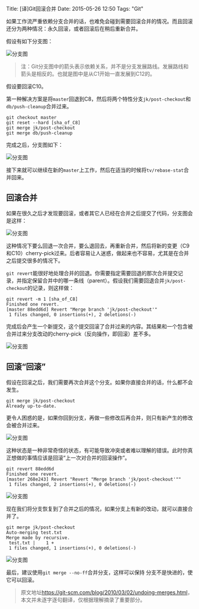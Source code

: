Title: [译]Git回滚合并
Date: 2015-05-26 12:50
Tags: "Git"

如果工作流严重依赖分支合并的话，也难免会碰到需要回滚合并的情况。而且回滚还分为两种情况：永久回滚，或者回滚后在稍后重新合并。

假设有如下分支图：

![分支图](https://git-scm.com/images/unmerge1.png)

> 注：Git分支图中的箭头表示依赖关系，并不是分支发展路线。发展路线和箭头是相反的。也就是图中是从C1开始一直发展到C12的。

假设要回滚C10。

第一种解决方案是将`master`回退到C8，然后将两个特性分支`jk/post-checkout`和`db/push-cleanup`合并过来。

```
git checkout master
git reset --hard [sha_of_C8]
git merge jk/post-checkout
git merge db/push-cleanup
```

完成之后，分支图如下：

![分支图](https://git-scm.com/images/unmerge2.png)

接下来就可以继续在新的`master`上工作，然后在适当的时候将`tv/rebase-stat`合并回来。

## 回滚合并

如果在很久之后才发现要回滚，或者其它人已经在合并之后提交了代码，分支图会是这样：

![分支图](https://git-scm.com/images/unmerge3.png)

这种情况下要么回退一次合并，要么退回去，再重新合并，然后将新的变更（C9和C10）cherry-pick过来。后者容易让人迷惑，做起来也不容易，尤其是在合并之后提交很多的情况下。

`git revert`能很好地处理合并的回退。你需要指定需要回退的那次合并提交记录，并指定保留合并中的哪一条线（parent）。假设我们需要回退合并`jk/post-checkout`的记录，则这样做：

```
git revert -m 1 [sha_of_C8]
Finished one revert.
[master 88edd6d] Revert "Merge branch 'jk/post-checkout'"
 1 files changed, 0 insertions(+), 2 deletions(-)
```

完成后会产生一个新提交，这个提交回滚了合并过来的内容。其结果和一个包含被合并过来分支改动的cherry-pick（反向操作，即回滚）差不多。

![分支图](https://git-scm.com/images/unmerge4.png)

## 回滚“回滚”

假设在回滚之后，我们需要再次合并这个分支。如果你直接合并的话，什么都不会发生。

```
git merge jk/post-checkout
Already up-to-date.
```

更令人困惑的是，如果你回到分支，再做一些修改后再合并，则只有新产生的修改会被合并过来。

![分支图](https://git-scm.com/images/unmerge5.png)

这种状态是一种非常奇怪的状态，有可能导致冲突或者难以理解的错误。此时你真正想做的事情应该是回滚“上一次对合并的回滚操作”。

```
git revert 88edd6d
Finished one revert.
[master 268e243] Revert "Revert "Merge branch 'jk/post-checkout'""
 1 files changed, 2 insertions(+), 0 deletions(-)
```

![分支图](https://git-scm.com/images/unmerge6.png)

现在我们将分支恢复到了合并之后的情况，如果分支上有新的改动，就可以直接合并了。

```
git merge jk/post-checkout
Auto-merging test.txt
Merge made by recursive.
 test.txt |    1 +
 1 files changed, 1 insertions(+), 0 deletions(-)
```

![分支图](https://git-scm.com/images/unmerge7.png)

最后，建议使用`git merge --no-ff`合并分支，这样可以保持 分支不是快进的，使它可以回滚。

> 原文地址<https://git-scm.com/blog/2010/03/02/undoing-merges.html>，本文并未逐字逐句翻译，仅根据理解摘录了重要部分。
